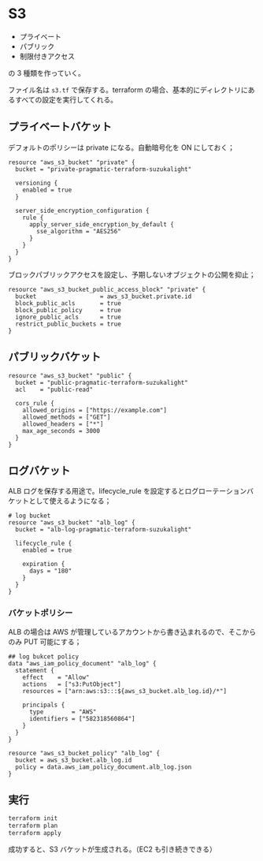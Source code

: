 # S3

- プライベート
- パブリック
- 制限付きアクセス

の 3 種類を作っていく。

ファイル名は `s3.tf` で保存する。terraform の場合、基本的にディレクトリにあるすべての設定を実行してくれる。

## プライベートバケット

デフォルトのポリシーは private になる。自動暗号化を ON にしておく；

```hsl
resource "aws_s3_bucket" "private" {
  bucket = "private-pragmatic-terraform-suzukalight"

  versioning {
    enabled = true
  }

  server_side_encryption_configuration {
    rule {
      apply_server_side_encryption_by_default {
        sse_algorithm = "AES256"
      }
    }
  }
}
```

ブロックパブリックアクセスを設定し、予期しないオブジェクトの公開を抑止；

```hsl
resource "aws_s3_bucket_public_access_block" "private" {
  bucket                  = aws_s3_bucket.private.id
  block_public_acls       = true
  block_public_policy     = true
  ignore_public_acls      = true
  restrict_public_buckets = true
}
```

## パブリックバケット

```hsl
resource "aws_s3_bucket" "public" {
  bucket = "public-pragmatic-terraform-suzukalight"
  acl    = "public-read"

  cors_rule {
    allowed_origins = ["https://example.com"]
    allowed_methods = ["GET"]
    allowed_headers = ["*"]
    max_age_seconds = 3000
  }
}
```

## ログバケット

ALB ログを保存する用途で。lifecycle_rule を設定するとログローテーションバケットとして使えるようになる；

```hsl
# log bucket
resource "aws_s3_bucket" "alb_log" {
  bucket = "alb-log-pragmatic-terraform-suzukalight"

  lifecycle_rule {
    enabled = true

    expiration {
      days = "180"
    }
  }
}
```

### バケットポリシー

ALB の場合は AWS が管理しているアカウントから書き込まれるので、そこからのみ PUT 可能にする；

```hsl
## log bukcet policy
data "aws_iam_policy_document" "alb_log" {
  statement {
    effect    = "Allow"
    actions   = ["s3:PutObject"]
    resources = ["arn:aws:s3:::${aws_s3_bucket.alb_log.id}/*"]

    principals {
      type        = "AWS"
      identifiers = ["582318560864"]
    }
  }
}

resource "aws_s3_bucket_policy" "alb_log" {
  bucket = aws_s3_bucket.alb_log.id
  policy = data.aws_iam_policy_document.alb_log.json
}
```

## 実行

```bash
terraform init
terraform plan
terraform apply
```

成功すると、S3 バケットが生成される。（EC2 も引き続きできる）
